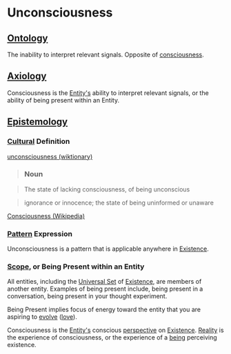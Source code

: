 # Unconsciousness

## [Ontology](./ontology.md)

The inability to interpret relevant signals. Opposite of [consciousness](./consciousness.md).

## [Axiology](./axiology.md)

Consciousness is the [Entity's](./entity.md) ability to interpret relevant signals, or the ability of being present within an Entity.

## [Epistemology](./epistemology.md)

### [Cultural](./culture.md) Definition

<a href="http://en.wiktionary.org/wiki/unconsciousness" target="_blank">unconsciousness (wiktionary)</a>

> ### Noun

> The state of lacking consciousness, of being unconscious

> ignorance or innocence; the state of being uninformed or unaware

<a href="https://en.wikipedia.org/wiki/Consciousness" target="_blank">Consciousness (Wikipedia)</a>

### [Pattern](./pattern.md) Expression

Unconsciousness is a pattern that is applicable anywhere in [Existence](./existence.md).

### [Scope](./scope.md), or Being Present within an Entity

All entities, including the [Universal Set](./universal-set.md) of [Existence](./existence.md), are members of another entity. Examples of being present include, being present in a conversation, being present in your thought experiment.

Being Present implies focus of energy toward the entity that you are aspiring to [evolve](./evolution.md) ([love](./love.md)).

Consciousness is the [Entity's](./entity.md) conscious [perspective](./perspective.md) on [Existence](./existence.md). [Reality](./reality.md) is the experience of consciousness, or the experience of a [being](./being.md) perceiving existence.
